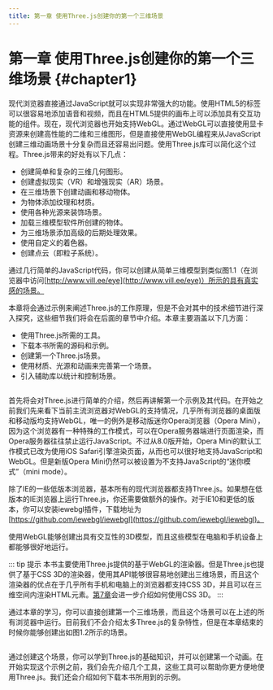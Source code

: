 ```yaml
---
title: 第一章 使用Three.js创建你的第一个三维场景
---
```

# 第一章 使用Three.js创建你的第一个三维场景 {#chapter1}

现代浏览器直接通过JavaScript就可以实现非常强大的功能。使用HTML5的标签可以很容易地添加语音和视频，而且在HTML5提供的画布上可以添加具有交互功能的组件。现在，现代浏览器也开始支持WebGL。通过WebGL可以直接使用显卡资源来创建高性能的二维和三维图形，但是直接使用WebGL编程来从JavaScript创建三维动画场景十分复杂而且还容易出问题。使用Three.js库可以简化这个过程。Three.js带来的好处有以下几点：
- 创建简单和复杂的三维几何图形。
- 创建虚拟现实（VR）和增强现实（AR）场景。
- 在三维场景下创建动画和移动物体。
- 为物体添加纹理和材质。
- 使用各种光源来装饰场景。
- 加载三维模型软件所创建的物体。
- 为三维场景添加高级的后期处理效果。
- 使用自定义的着色器。
- 创建点云（即粒子系统）。

通过几行简单的JavaScript代码，你可以创建从简单三维模型到类似图1.1（在浏览器中访问[http://www.vill.ee/eye](http://www.vill.ee/eye)）所示的具有真实感的场景。

本章将会通过示例来阐述Three.js的工作原理，但是不会对其中的技术细节进行深入探究，这些细节我们将会在后面的章节中介绍。本章主要涵盖以下几方面：

- 使用Three.js所需的工具。
- 下载本书所需的源码和示例。
- 创建第一个Three.js场景。
- 使用材质、光源和动画来完善第一个场景。
- 引入辅助库以统计和控制场景。

<Image :index="1" />

首先将会对Three.js进行简单的介绍，然后再讲解第一个示例及其代码。在开始之前我们先来看下当前主流浏览器对WebGL的支持情况，几乎所有浏览器的桌面版和移动版均支持WebGL，唯一的例外是移动版迷你Opera浏览器（Opera Mini），因为这个浏览器有一种特殊的工作模式，可以在Opera服务器端进行页面渲染，而Opera服务器往往禁止运行JavaScript。不过从8.0版开始，Opera Mini的默认工作模式已改为使用iOS Safari引擎渲染页面，从而也可以很好地支持JavaScript和WebGL。但是新版Opera Mini仍然可以被设置为不支持JavaScript的“迷你模式”（mini mode）。

除了IE的一些低版本浏览器，基本所有的现代浏览器都支持Three.js。如果想在低版本的IE浏览器上运行Three.js，你还需要做额外的操作。对于IE10和更低的版本，你可以安装iewebgl插件，下载地址为[https://github.com/iewebgl/iewebgl](https://github.com/iewebgl/iewebgl)。

使用WebGL能够创建出具有交互性的3D模型，而且这些模型在电脑和手机设备上都能够很好地运行。

::: tip 提示
本书主要使用Three.js提供的基于WebGL的渲染器。但是Three.js也提供了基于CSS 3D的渲染器，使用其API能够很容易地创建出三维场景，而且这个渲染器的优点在于几乎所有手机和电脑上的浏览器都支持CSS 3D，并且可以在三维空间内渲染HTML元素。[第7章](/docs/chapter7/)会进一步介绍如何使用CSS 3D。
:::

通过本章的学习，你可以直接创建第一个三维场景，而且这个场景可以在上述的所有浏览器中运行。目前我们不会介绍太多Three.js的复杂特性，但是在本章结束的时候你能够创建出如图1.2所示的场景。

<Image :index="2" />

通过创建这个场景，你可以学到Three.js的基础知识，并可以创建第一个动画。在开始实现这个示例之前，我们会先介绍几个工具，这些工具可以帮助你更方便地使用Three.js。我们还会介绍如何下载本书所用到的示例。
